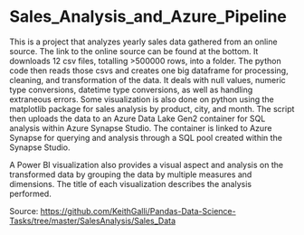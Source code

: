 # Sales_Analysis_and_Azure_Pipeline

This is a project that analyzes yearly sales data gathered from an online source. The link to the online source can be found at the bottom.
It downloads 12 csv files, totalling >500000 rows, into a folder. The python code then reads those csvs and creates one big dataframe for processing, cleaning, and transformation of the data. It deals with null values, numeric type conversions, datetime type conversions, as well as handling extraneous errors. 
Some visualization is also done on python using the matplotlib package for sales analysis by product, city, and month.
The script then uploads the data to an Azure Data Lake Gen2 container for SQL analysis within Azure Synapse Studio. The container is linked to Azure Synapse for querying and 
analysis through a SQL pool created within the Synapse Studio.

A Power BI visualization also provides a visual aspect and analysis on the transformed data by grouping the data by multiple measures and dimensions. The title of each 
visualization describes the analysis performed.

Source:
https://github.com/KeithGalli/Pandas-Data-Science-Tasks/tree/master/SalesAnalysis/Sales_Data
